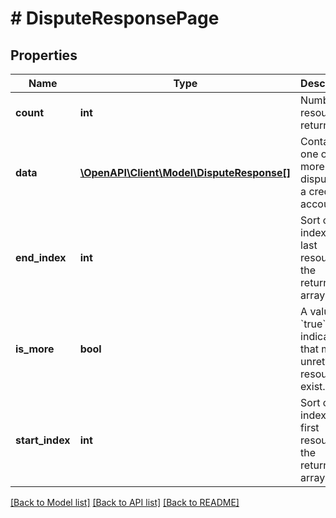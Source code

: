 # # DisputeResponsePage

## Properties

Name | Type | Description | Notes
------------ | ------------- | ------------- | -------------
**count** | **int** | Number of resources returned. |
**data** | [**\OpenAPI\Client\Model\DisputeResponse[]**](DisputeResponse.md) | Contains one or more disputes on a credit account. |
**end_index** | **int** | Sort order index of the last resource in the returned array. |
**is_more** | **bool** | A value of &#x60;true&#x60; indicates that more unreturned resources exist. |
**start_index** | **int** | Sort order index of the first resource in the returned array. |

[[Back to Model list]](../../README.md#models) [[Back to API list]](../../README.md#endpoints) [[Back to README]](../../README.md)
